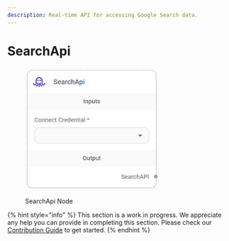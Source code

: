 ```yaml
---
description: Real-time API for accessing Google Search data.
---
```


# SearchApi

<figure><img src="../../../.gitbook/assets/image (9) (1) (1).png" alt="" width="304"><figcaption><p>SearchApi Node</p></figcaption></figure>

{% hint style="info" %}
This section is a work in progress. We appreciate any help you can provide in completing this section. Please check our [Contribution Guide](../../../contributing/) to get started.
{% endhint %}

